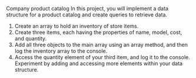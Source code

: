 Company product catalog
In this project, you will implement a data structure for a product catalog and create
queries to retrieve data.
1. Create an array to hold an inventory of store items.
2. Create three items, each having the properties of name, model, cost, and
quantity.
3. Add all three objects to the main array using an array method, and then log
the inventory array to the console.
4. Access the quantity element of your third item, and log it to the console.
Experiment by adding and accessing more elements within your data
structure.